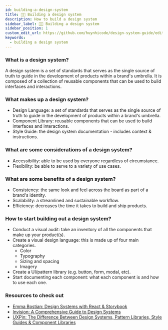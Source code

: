 ```yaml
---
id: building-a-design-system
title: 👩‍💻 Building a design system
description: How to build a design system
sidebar_label: 👩‍💻 Building a design system
sidebar_position: 1
custom_edit_url: https://github.com/huynhicode/design-system-guide/edit/main/docs/design-system-guide/building-a-design-system.md
keywords:
  - building a design system
---
```


### What is a design system?

A design system is a set of standards that serves as the single source of truth to guide in the development of products within a brand's umbrella. It is composed of a collection of reusable components that can be used to build interfaces and interactions.

### What makes up a design system?

- Design Language: a set of standards that serves as the single source of truth to guide in the development of products within a brand's umbrella.
- Component Library: reusable components that can be used to build interfaces and interactions.
- Style Guide: the design system documentation - includes context & instructions.

### What are some considerations of a design system?

- Accessibility: able to be used by everyone regardless of circumstance.
- Flexibility: be able to serve to a variety of use cases.

### What are some benefits of a design system?

- Consistency: the same look and feel across the board as part of a brand's identity.
- Scalability: a streamlined and sustainable workflow.
- Efficiency: decreases the time it takes to build and ship products.

### How to start building out a design system?

- Conduct a visual audit: take an inventory of all the components that make up your product(s).
- Create a visual design language: this is made up of four main categories.
  - Color
  - Typography
  - Sizing and spacing
  - Imagery
- Create a UI/pattern library (e.g. button, form, modal, etc).
- Start documenting each component: what each component is and how to use each one.

### Resources to check out

- [Emma Bostian: Design Systems with React & Storybook](https://static.frontendmasters.com/resources/2020-03-12-design-systems-storybook/design-systems-formatted.pdf)
- [Invision: A Comprehensive Guide to Design Systems](https://www.invisionapp.com/inside-design/guide-to-design-systems/)
- [UXPin: The Difference Between Design Systems, Pattern Libraries, Style Guides & Component Libraries](https://www.uxpin.com/studio/blog/design-systems-vs-pattern-libraries-vs-style-guides-whats-difference/)
